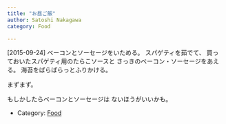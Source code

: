 ```yaml
---
title: "お昼ご飯"
author: Satoshi Nakagawa
category: Food

---
```


[2015-09-24]  ベーコンとソーセージをいためる。
スパゲティを茹でて、
買っておいたスパゲティ用のたらこソースと
さっきのベーコン・ソーセージをあえる。
海苔をぱらぱらっとふりかける。

 まずまず。

 もしかしたらベーコンとソーセージは
ないほうがいいかも。

- Category: [Food](categories.html#Food)

